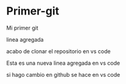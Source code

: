 # Primer-git
Mi primer git 

linea agregada 

acabo de clonar el repositorio en vs code 

Esta es una nueva linea agregada en vs code 

si hago cambio en github se hace en vs code 

